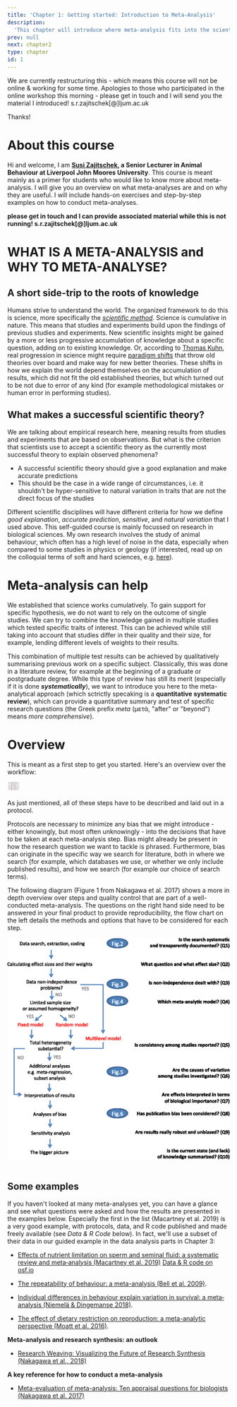 ```yaml
---
title: 'Chapter 1: Getting started: Introduction to Meta-Analysis'
description:
  'This chapter will introduce where meta-analysis fits into the scientific method, give some background, and examples.'
prev: null
next: chapter2
type: chapter
id: 1
---
```


<exercise id="1" title="Preface & Disclaimer">

We are currently restructuring this - which means this course will not be online & working for some time. Apologies to those who participated in the online workshop this morning - please get in touch and I will send you the material I introduced! s.r.zajitschek[@]ljum.ac.uk

Thanks!

# About this course

Hi and welcome, I am **[Susi Zajitschek](https://www.ljmu.ac.uk/about-us/staff-profiles/faculty-of-science/school-of-biological-and-environmental-sciences/susanne-zajitschek), a Senior Lecturer in Animal Behaviour at Liverpool John Moores University**. This course is meant mainly as a primer for students who would like to know more about meta-analysis. I will give you an overview on what meta-analyses are and on why they are useful. I will include hands-on exercises and step-by-step examples on how to conduct meta-analyses. 

**please get in touch and I can provide associated material while this is not running! s.r.zajitschek[@]ljum.ac.uk**

</exercise>

<exercise id="2" title="Introduction">

# WHAT IS A META-ANALYSIS and WHY TO META-ANALYSE?   


## A short side-trip to the roots of knowledge

Humans strive to understand the world. The organized framework to do this is science, more specifically the *[scientific method](https://en.wikipedia.org/wiki/Scientific_method)*. Science is cumulative in nature. This means that studies and experiments build upon the findings of previous studies and experiments. New scientific insights might be gained by a more or less progressive accumulation of knowledge about a specific question, adding on to existing knowledge. Or, according to [Thomas Kuhn](https://en.wikipedia.org/wiki/Thomas_Kuhn), real progression in science might require [paradigm shifts](https://en.wikipedia.org/wiki/Paradigm_shift) that throw old theories over board and make way for new better theories. These shifts in how we explain the world depend themselves on the accumulation of results, which did not fit the old established theories, but which turned out to be not due to error of any kind (for example methodological mistakes or human error in performing studies).

## What makes a successful scientific theory?

We are talking about empirical research here, meaning results from studies and experiments that are based on observations. But what is the criterion that scientists use to accept a scientific theory as the currently most successful theory to explain observed phenomena?

- A successful scientific theory should give a good explanation and make accurate predictions
- This should be the case in a wide range of circumstances, i.e. it shouldn't be hyper-sensitive to natural variation in traits that are not the direct focus of the studies

Different scientific disciplines will have different criteria for how we define *good explanation*, *accurate prediction*, *sensitive*, and *natural variation* that I used above.
This self-guided course is mainly focussed on research in biological sciences. My own research involves the study of animal behaviour, which often has a high level of noise in the data, especially when compared to some studies in physics or geology (if interested, read up on the colloquial terms of soft and hard sciences, e.g. [here](https://en.wikipedia.org/wiki/Hard_and_soft_science)). 

# Meta-analysis can help

We established that science works cumulatively. To gain support for specific hypothesis, we do not want to rely on the outcome of single studies. We can try to combine the knowledge gained in multiple studies which tested specific traits of interest. This can be achieved while still taking into account that studies differ in their quality and their size, for example, lending different levels of weights to their results. 

This combination of multiple test results can be achieved by qualitatively summarising previous work on a specific subject. Classically, this was done in a literature review, for example at the beginning of a graduate or postgraduate degree. While this type of review has still its merit (especially if it is done ***systematically***), we want to introduce you here to the meta-analytical approach (which sctrictly specaking is a **quantitative systematic review**), which can provide a quantitative summary and test of specific research questions (the Greek prefix *meta* (μετά, "after" or "beyond") means *more comprehensive*).

</exercise>

<exercise id="3" title="Overview: the structure of a meta-analysis and some examples">

# Overview

This is meant as a first step to get you started.  Here's an overview over the workflow:

![](https://github.com/SusZaj/metaanalysis/blob/master/images/overview2.png?raw=true)
<br>
<br>
As just mentioned, all of these steps have to be described and laid out in a protocol. 

Protocols are necessary to minimize any bias that we might introduce - either knowingly, but most often unknowingly - into the decisions that have to be taken at each meta-analysis step. Bias might already be present in how the research question we want to tackle is phrased. Furthermore, bias can originate in the specific way we search for literature, both in where we search (for example, which databases we use, or whether we only include published results), and how we search (for example our choice of search terms).

The following diagram (Figure 1 from Nakagawa et al. 2017) shows a more in depth overview over steps and quality control that are part of a well-conducted meta-analysis. The questions on the right hand side need to be answered in your final product to provide reproducibility, the flow chart on the left details the methods and options that have to be considered for each step. 

![](https://github.com/SusZaj/metaanalysis/blob/master/images/Nakagawa_etal_Fig1.gif?raw=true)
<br>
<br>

## Some examples 
If you haven't looked at many meta-analyses yet, you can have a glance and see what questions were asked and how the results are presented in the examples below. Especially the first in the list (Macartney et al. 2019) is a very good example, with protocols, data, and R code published and made freely available (see *Data & R Code* below). In fact, we'll use a subset of their data in our guided example in the data analysis parts in Chapter 3:

- [Effects of nutrient limitation on sperm and seminal fluid: a systematic review and meta‐analysis (Macartney et al. 2019)](http://www.bonduriansky.net/Macartney_et_a_2019_Biological_Reviews.pdf) [Data & R code on osf.io](https://osf.io/aqw8u/)

- [The repeatability of behaviour: a meta-analysis (Bell et al. 2009)](https://www.ncbi.nlm.nih.gov/pmc/articles/PMC3972767/).

- [Individual differences in behaviour explain variation in survival: a meta‐analysis (Niemelä & Dingemanse 2018)](https://royalsocietypublishing.org/doi/10.1098/rspb.2017.2823).

- [The effect of dietary restriction on reproduction: a meta-analytic perspective (Moatt et al. 2016)](https://bmcevolbiol.biomedcentral.com/articles/10.1186/s12862-016-0768-z).

**Meta-analysis and research synthesis: an outlook**

- [Research Weaving: Visualizing the Future of Research Synthesis (Nakagawa et al., 2018)](https://ecoevorxiv.org/ga2qz/)

**A key reference for how to conduct a meta-analysis**

- [Meta-evaluation of meta-analysis: Ten appraisal questions for biologists (Nakagawa et al. 2017)](https://bmcbiol.biomedcentral.com/articles/10.1186/s12915-017-0357-7)

</exercise>
